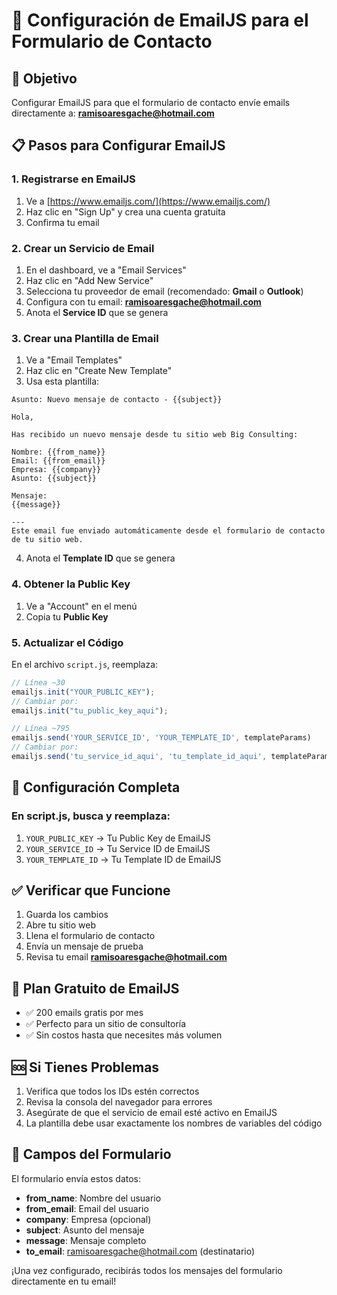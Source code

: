 # 📧 Configuración de EmailJS para el Formulario de Contacto

## 🎯 Objetivo
Configurar EmailJS para que el formulario de contacto envíe emails directamente a: **ramisoaresgache@hotmail.com**

## 📋 Pasos para Configurar EmailJS

### 1. Registrarse en EmailJS
1. Ve a [https://www.emailjs.com/](https://www.emailjs.com/)
2. Haz clic en "Sign Up" y crea una cuenta gratuita
3. Confirma tu email

### 2. Crear un Servicio de Email
1. En el dashboard, ve a "Email Services"
2. Haz clic en "Add New Service"
3. Selecciona tu proveedor de email (recomendado: **Gmail** o **Outlook**)
4. Configura con tu email: **ramisoaresgache@hotmail.com**
5. Anota el **Service ID** que se genera

### 3. Crear una Plantilla de Email
1. Ve a "Email Templates"
2. Haz clic en "Create New Template"
3. Usa esta plantilla:

```
Asunto: Nuevo mensaje de contacto - {{subject}}

Hola,

Has recibido un nuevo mensaje desde tu sitio web Big Consulting:

Nombre: {{from_name}}
Email: {{from_email}}
Empresa: {{company}}
Asunto: {{subject}}

Mensaje:
{{message}}

---
Este email fue enviado automáticamente desde el formulario de contacto de tu sitio web.
```

4. Anota el **Template ID** que se genera

### 4. Obtener la Public Key
1. Ve a "Account" en el menú
2. Copia tu **Public Key**

### 5. Actualizar el Código
En el archivo `script.js`, reemplaza:

```javascript
// Línea ~30
emailjs.init("YOUR_PUBLIC_KEY");
// Cambiar por:
emailjs.init("tu_public_key_aqui");

// Línea ~795
emailjs.send('YOUR_SERVICE_ID', 'YOUR_TEMPLATE_ID', templateParams)
// Cambiar por:
emailjs.send('tu_service_id_aqui', 'tu_template_id_aqui', templateParams)
```

## 🔧 Configuración Completa

### En script.js, busca y reemplaza:
1. `YOUR_PUBLIC_KEY` → Tu Public Key de EmailJS
2. `YOUR_SERVICE_ID` → Tu Service ID de EmailJS  
3. `YOUR_TEMPLATE_ID` → Tu Template ID de EmailJS

## ✅ Verificar que Funcione

1. Guarda los cambios
2. Abre tu sitio web
3. Llena el formulario de contacto
4. Envía un mensaje de prueba
5. Revisa tu email **ramisoaresgache@hotmail.com**

## 🚀 Plan Gratuito de EmailJS

- ✅ 200 emails gratis por mes
- ✅ Perfecto para un sitio de consultoría
- ✅ Sin costos hasta que necesites más volumen

## 🆘 Si Tienes Problemas

1. Verifica que todos los IDs estén correctos
2. Revisa la consola del navegador para errores
3. Asegúrate de que el servicio de email esté activo en EmailJS
4. La plantilla debe usar exactamente los nombres de variables del código

## 📝 Campos del Formulario

El formulario envía estos datos:
- **from_name**: Nombre del usuario
- **from_email**: Email del usuario  
- **company**: Empresa (opcional)
- **subject**: Asunto del mensaje
- **message**: Mensaje completo
- **to_email**: ramisoaresgache@hotmail.com (destinatario)

¡Una vez configurado, recibirás todos los mensajes del formulario directamente en tu email!
